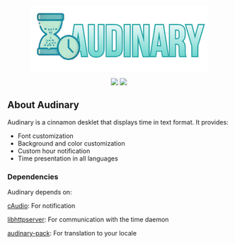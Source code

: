 <p align="center">
  <img align="center" src="https://github.com/zenon8adams/audinary/blob/master/icon.png" alt="screenshot"/>
</p>

<p align="center">
  <a title="Distro" target="_blank" href="https://linuxmint.com/"><img src="https://img.shields.io/badge/Linux_Mint-87CF3E?style=for-the-badge&logo=linux-mint&logoColor=white"></a>
  <a title="Crowdin" target="_blank" href="https://crowdin.com/project/audinary"><img src="https://badges.crowdin.net/audinary/localized.svg"></a>
</p>

## About Audinary

Audinary is a cinnamon desklet that displays time in text format. It provides:

<ul>
<li>Font customization</li>
<li>Background and color customization</li>
<li>Custom hour notification</li>
<li>Time presentation in all languages</li>
</ul>



### Dependencies

Audinary depends on:

[cAudio](https://github.com/R4stl1n/cAudio): For notification

[libhttpserver](https://github.com/etr/libhttpserver): For communication with the time daemon

[audinary-pack](https://github.com/zenon8adams/audinary-pack): For translation to your locale









